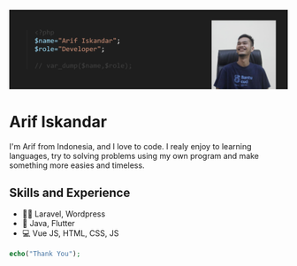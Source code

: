 ![Arif Iskandar - Developer](https://github.com/cuunoong/cuunoong/blob/main/image.png)

# Arif Iskandar

I'm Arif from Indonesia, and I love to code. I realy enjoy to learning languages, try to solving problems using my own program and make something more easies and timeless. 

## Skills and Experience
* 🧑‍💻 Laravel, Wordpress
* 📱 Java, Flutter
* 💻 Vue JS, HTML, CSS, JS


```php
echo("Thank You");
```
